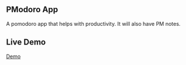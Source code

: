 ## PModoro App

  A pomodoro app that helps with productivity. It will also have PM notes.

## Live Demo
  [Demo](https://pmdoro.herokuapp.com/)

